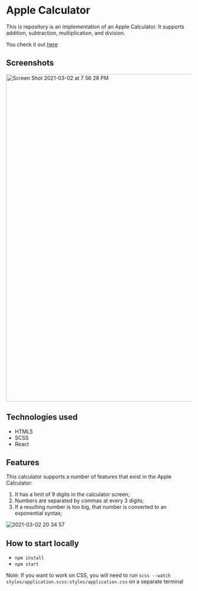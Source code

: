 # Apple Calculator

This is repository is an implementation of an Apple Calculator. It supports addition, subtraction, multiplication, and division.

You check it out [here](https://linakherchi.github.io/react-calculator/)

## Screenshots 

<img width="887" alt="Screen Shot 2021-03-02 at 7 56 28 PM" src="https://user-images.githubusercontent.com/51456702/109751258-edccdd80-7b92-11eb-855e-5ce978c052d6.png">

## Technologies used

* HTML5
* SCSS 
* React 

## Features 

This calculator supports a number of features that exist in the Apple Calculator: 
1. It has a limit of 9 digits in the calculator screen;
2. Numbers are separated by commas at every 3 digits;
3. If a resulting number is too big, that number is converted to an exponential syntax;

![2021-03-02 20 34 57](https://user-images.githubusercontent.com/51456702/109753359-f7f0db00-7b96-11eb-874b-e3114982c907.gif)


## How to start locally 

* `npm install`
* `npm start` 

Note: If you want to work on CSS, you will need to run `scss --watch styles/application.scss:styles/application.css` on a separate terminal






